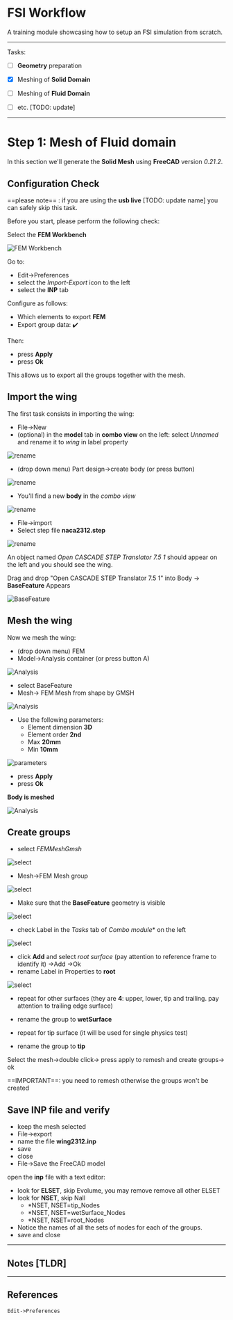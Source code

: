 # FSI Workflow

A training module showcasing how to setup an FSI simulation from scratch.


---


Tasks:

 - [ ] **Geometry** preparation
 - [x] Meshing of **Solid Domain**
 - [ ] Meshing of **Fluid Domain** 
 - [ ] etc. [TODO: update]
 
 

 ---
 
 # Step 1: Mesh of Fluid domain
 
 In this section we'll generate the **Solid Mesh** using **FreeCAD** version *0.21.2*.
 
 
 ## Configuration Check 
 
 
 ==please note== : if you are using the **usb live** [TODO: update name] you can safely skip this task.
 
 Before you start, please perform the following check:
 
 Select the **FEM Workbench**
 
 ![FEM Workbench](./images/FEM_WB.png)
 
 
 Go to:
 
 - Edit->Preferences
 - select the *Import-Export* icon to the left
 - select the **INP** tab

Configure as follows:

- Which elements to export **FEM**
- Export group data:  :heavy_check_mark:

Then:

 - press **Apply**
 - press **Ok** 

This allows us to export all the groups together with the mesh.
 
 
 ## Import the wing
 
 The first task consists in importing the wing:
 
 - File->New
 - (optional) in the **model** tab in **combo view** on the left: select *Unnamed* and rename it to *wing* in label property
 
 ![rename](./images/PD_rename.png)
 
 - (drop down menu) Part design->create body (or press button)

 ![rename](./images/PD_new.png)
 
 - You'll find a new **body** in the *combo view*
 
 ![rename](./images/PD_body.png)
 

 - File->import
 - Select step file **naca2312.step**

 ![rename](./images/PD_import.png)


An object named *Open CASCADE STEP Translator 7.5 1* should appear on the left and you should see the wing.

Drag and drop "Open CASCADE STEP Translator 7.5 1" into Body -> **BaseFeature** Appears

![BaseFeature](./images/PD_BF.png)

## Mesh the wing

Now we mesh the wing:

 - (drop down menu) FEM
 - Model->Analysis container (or press button A)

![Analysis](./images/FEM_Analysis.png)
 
- select BaseFeature 
- Mesh-> FEM Mesh from shape by GMSH

![Analysis](./images/FEM_Mesh01.png)

 - Use the following parameters:
     - Element dimension **3D**
     - Element order **2nd**
     - Max **20mm**
     - Min **10mm** 

![parameters](./images/FEM_Mesh02.png)


 - press **Apply**
 - press **Ok**


**Body is meshed**

![Analysis](./images/FEM_Mesh03.png)


## Create groups

- select *FEMMeshGmsh*

![select](./images/Groups01.png)

 - Mesh->FEM Mesh group
 
![select](./images/Groups02.png)

 - Make sure that the **BaseFeature** geometry is visible
 
![select](./images/Groups03.png)
 
 - check Label in the *Tasks* tab of *Combo module** on the left
 
![select](./images/Groups04.png)
 
 - click **Add** and select *root surface* (pay attention to reference frame to identify it) ->Add ->Ok
 - rename Label in Properties to **root**

![select](./images/Groups05.png)

 - repeat for other surfaces (they are **4**: upper, lower, tip and trailing. pay attention to trailing edge surface)
 - rename the group to **wetSurface**

 - repeat for tip surface (it will be used for single physics test)
 - rename the group to **tip**

Select the mesh->double click-> press apply to remesh and create groups-> ok

==IMPORTANT==: you need to remesh otherwise the groups won't be created

## Save INP file and verify

 - keep the mesh selected
 - File->export 
 - name the file  **wing2312.inp**
 - save
 - close
 - File->Save the FreeCAD model

open the **inp** file with a text editor:


 - look for **ELSET**, skip Evolume, you may remove remove all other ELSET
 - look for **NSET**, skip Nall
     - *NSET, NSET=tip_Nodes 
     - *NSET, NSET=wetSurface_Nodes
     - *NSET, NSET=root_Nodes
- Notice the names of all the sets of nodes for each of the groups.
- save and close

 ---
 
 ## Notes [TLDR]
 
 
 ---
 
 ## References
 
 ```
Edit->Preferences
```
